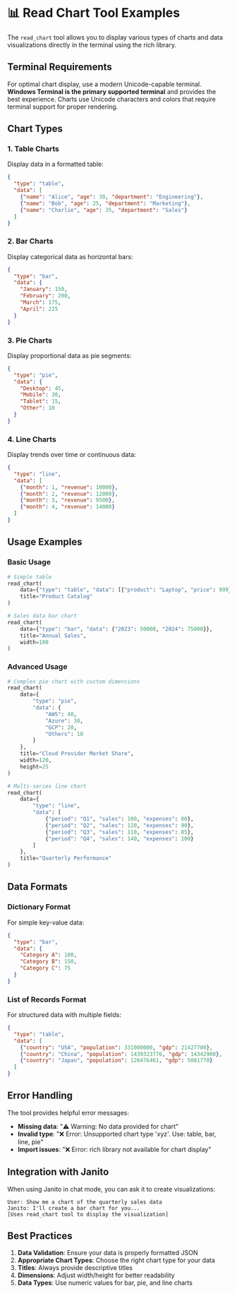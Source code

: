 # 📊 Read Chart Tool Examples

The `read_chart` tool allows you to display various types of charts and data visualizations directly in the terminal using the rich library.

## Terminal Requirements

For optimal chart display, use a modern Unicode-capable terminal. **Windows Terminal is the primary supported terminal** and provides the best experience. Charts use Unicode characters and colors that require terminal support for proper rendering.

## Chart Types

### 1. Table Charts

Display data in a formatted table:

```json
{
  "type": "table",
  "data": [
    {"name": "Alice", "age": 30, "department": "Engineering"},
    {"name": "Bob", "age": 25, "department": "Marketing"},
    {"name": "Charlie", "age": 35, "department": "Sales"}
  ]
}
```

### 2. Bar Charts

Display categorical data as horizontal bars:

```json
{
  "type": "bar",
  "data": {
    "January": 150,
    "February": 200,
    "March": 175,
    "April": 225
  }
}
```

### 3. Pie Charts

Display proportional data as pie segments:

```json
{
  "type": "pie",
  "data": {
    "Desktop": 45,
    "Mobile": 30,
    "Tablet": 15,
    "Other": 10
  }
}
```

### 4. Line Charts

Display trends over time or continuous data:

```json
{
  "type": "line",
  "data": [
    {"month": 1, "revenue": 10000},
    {"month": 2, "revenue": 12000},
    {"month": 3, "revenue": 9500},
    {"month": 4, "revenue": 14000}
  ]
}
```

## Usage Examples

### Basic Usage

```python
# Simple table
read_chart(
    data={"type": "table", "data": [{"product": "Laptop", "price": 999}, {"product": "Mouse", "price": 25}]},
    title="Product Catalog"
)

# Sales data bar chart
read_chart(
    data={"type": "bar", "data": {"2023": 50000, "2024": 75000}},
    title="Annual Sales",
    width=100
)
```

### Advanced Usage

```python
# Complex pie chart with custom dimensions
read_chart(
    data={
        "type": "pie",
        "data": {
            "AWS": 40,
            "Azure": 30,
            "GCP": 20,
            "Others": 10
        }
    },
    title="Cloud Provider Market Share",
    width=120,
    height=25
)

# Multi-series line chart
read_chart(
    data={
        "type": "line",
        "data": [
            {"period": "Q1", "sales": 100, "expenses": 80},
            {"period": "Q2", "sales": 120, "expenses": 90},
            {"period": "Q3", "sales": 110, "expenses": 85},
            {"period": "Q4", "sales": 140, "expenses": 100}
        ]
    },
    title="Quarterly Performance"
)
```

## Data Formats

### Dictionary Format
For simple key-value data:

```json
{
  "type": "bar",
  "data": {
    "Category A": 100,
    "Category B": 150,
    "Category C": 75
  }
}
```

### List of Records Format
For structured data with multiple fields:

```json
{
  "type": "table",
  "data": [
    {"country": "USA", "population": 331000000, "gdp": 21427700},
    {"country": "China", "population": 1439323776, "gdp": 14342900},
    {"country": "Japan", "population": 126476461, "gdp": 5081770}
  ]
}
```

## Error Handling

The tool provides helpful error messages:

- **Missing data**: "⚠️ Warning: No data provided for chart"
- **Invalid type**: "❌ Error: Unsupported chart type 'xyz'. Use: table, bar, line, pie"
- **Import issues**: "❌ Error: rich library not available for chart display"

## Integration with Janito

When using Janito in chat mode, you can ask it to create visualizations:

```
User: Show me a chart of the quarterly sales data
Janito: I'll create a bar chart for you...
[Uses read_chart tool to display the visualization]
```

## Best Practices

1. **Data Validation**: Ensure your data is properly formatted JSON
2. **Appropriate Chart Types**: Choose the right chart type for your data
3. **Titles**: Always provide descriptive titles
4. **Dimensions**: Adjust width/height for better readability
5. **Data Types**: Use numeric values for bar, pie, and line charts